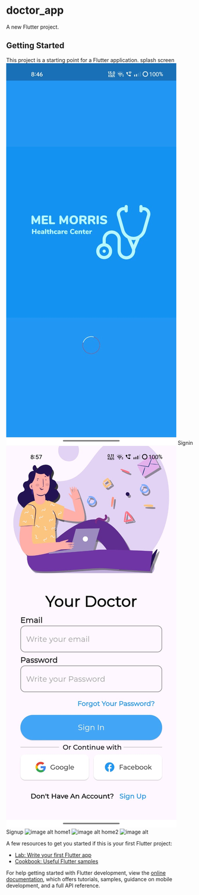 # doctor_app

A new Flutter project.

## Getting Started

This project is a starting point for a Flutter application.
splash screen
![image alt](https://github.com/vishn-Mk/doctor_app/blob/master/splash.jpg?raw=true)
Signin
![image alt](https://github.com/vishn-Mk/doctor_app/blob/master/signin.jpg?raw=true)
Signup
![image alt]()
home1
![image alt]()
home2
![image alt]()

A few resources to get you started if this is your first Flutter project:

- [Lab: Write your first Flutter app](https://docs.flutter.dev/get-started/codelab)
- [Cookbook: Useful Flutter samples](https://docs.flutter.dev/cookbook)

For help getting started with Flutter development, view the
[online documentation](https://docs.flutter.dev/), which offers tutorials,
samples, guidance on mobile development, and a full API reference.
